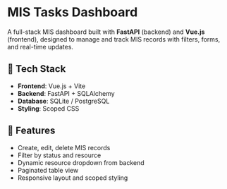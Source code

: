 # MIS Tasks Dashboard

A full-stack MIS dashboard built with **FastAPI** (backend) and **Vue.js** (frontend), designed to manage and track MIS records with filters, forms, and real-time updates.

## 🔧 Tech Stack

- **Frontend**: Vue.js + Vite
- **Backend**: FastAPI + SQLAlchemy
- **Database**: SQLite / PostgreSQL
- **Styling**: Scoped CSS

## 🚀 Features

- Create, edit, delete MIS records
- Filter by status and resource
- Dynamic resource dropdown from backend
- Paginated table view
- Responsive layout and scoped styling


